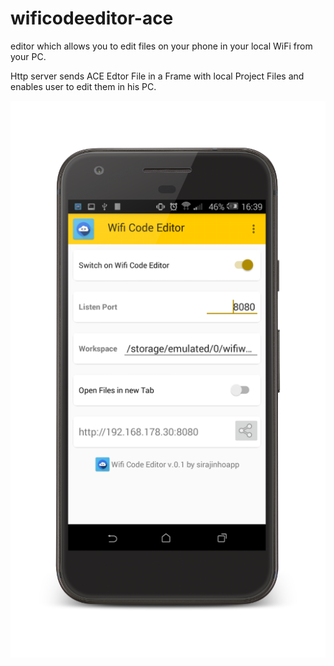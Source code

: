 # wificodeeditor-ace
editor which allows you to edit files on your phone in your local WiFi from your PC.

Http server sends ACE Edtor File in a Frame with local Project Files and enables user to edit them in his PC.

  <img src="screenshot.png">

